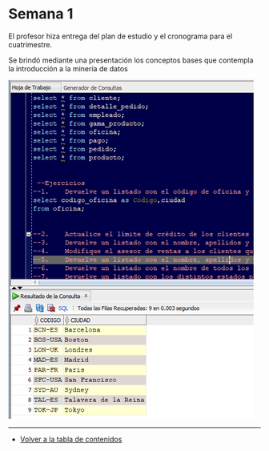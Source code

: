 # Semana 1

El profesor hiza entrega del plan de estudio y el cronograma para el cuatrimestre.

Se brindó mediante una presentación los conceptos bases que contempla la introducción a la minería de datos


![Imagen](./images/Captura%20de%20pantalla%202024-01-23%20215401.png)

---

- [Volver a la tabla de contenidos](Tabla%20de%20contenidos.md)